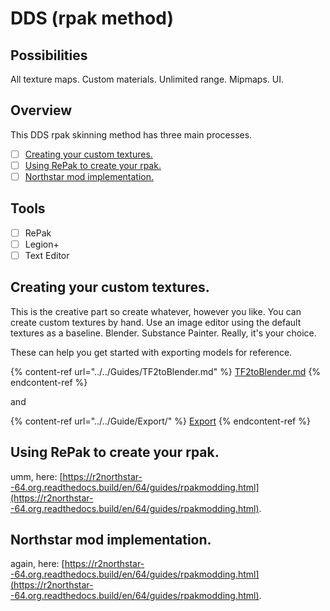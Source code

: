 # DDS (rpak method)

## Possibilities

All texture maps. Custom materials. Unlimited range. Mipmaps. UI.

## Overview

This DDS rpak skinning method has three main processes.&#x20;

* [ ] [Creating your custom textures.](https://retryy.gitbook.io/tf2/Guide/Mod/dds-rpak-method#creating-your-custom-textures.)
* [ ] [Using RePak to create your rpak.](https://retryy.gitbook.io/tf2/Guide/Mod/dds-rpak-method#using-repak-to-create-your-rpak.)
* [ ] [Northstar mod implementation.](https://retryy.gitbook.io/tf2/Guide/Mod/dds-rpak-method#northstar-mod-implementation.)

## Tools

* [ ] RePak
* [ ] Legion+
* [ ] Text Editor

## Creating your custom textures.

This is the creative part so create whatever, however you like. You can create custom textures by hand. Use an image editor using the default textures as a baseline. Blender. Substance Painter. Really, it's your choice.&#x20;

These can help you get started with exporting models for reference.

{% content-ref url="../../Guides/TF2toBlender.md" %}
[TF2toBlender.md](../../Guides/TF2toBlender.md)
{% endcontent-ref %}

and

{% content-ref url="../../Guide/Export/" %}
[Export](../../Guide/Export/)
{% endcontent-ref %}

## Using RePak to create your rpak.

umm, here: [https://r2northstar--64.org.readthedocs.build/en/64/guides/rpakmodding.html](https://r2northstar--64.org.readthedocs.build/en/64/guides/rpakmodding.html).

## Northstar mod implementation.

again, here: [https://r2northstar--64.org.readthedocs.build/en/64/guides/rpakmodding.html](https://r2northstar--64.org.readthedocs.build/en/64/guides/rpakmodding.html).
